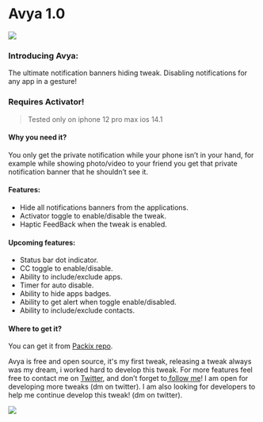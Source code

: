 # Avya 1.0

![](https://github.com/nasrawiziad/Avya/blob/main/Logo/avyalogo3.png?raw=true)

### Introducing Avya:
The ultimate notification banners hiding tweak.
Disabling notifications for any app in a gesture!

### Requires Activator!
> Tested only on iphone 12 pro max ios 14.1

#### Why you need it? 
You only get the private notification while your phone isn’t in your hand, for example while showing photo/video to your friend you get that private notification banner that he shouldn’t see it.

#### Features: 
- Hide all notifications banners from the applications.
- Activator toggle to enable/disable the tweak.
- Haptic FeedBack when the tweak is enabled.

#### Upcoming features:
- Status bar dot indicator.
- CC toggle to enable/disable.
- Ability to include/exclude apps.
- Timer for auto disable.
- Ability to hide apps badges.
- Ability to get alert when toggle enable/disabled.
- Ability to include/exclude contacts.

#### Where to get it? 
You can get it from [Packix repo](https://repo.packix.com/ "Packix repo").

Avya is free and open source, it's my first tweak, releasing a tweak always was my dream, i worked hard to develop this tweak.
For more features feel free to contact me on [Twitter](https://twitter.com/BStar_dev "Twitter"), and don’t forget to[ follow me](https://twitter.com/BStar_dev " follow me")!
I am open for developing more tweaks (dm on twitter).
I am also looking for developers to help me continue develop this tweak! (dm on twitter).




[![](https://github.com/nasrawiziad/Avya/blob/main/Logo/blackstarlogo1.png?raw=true)](https://twitter.com/BStar_dev "![](https://github.com/nasrawiziad/Avya/blob/main/Logo/blackstarlogo1.png?raw=true)")

